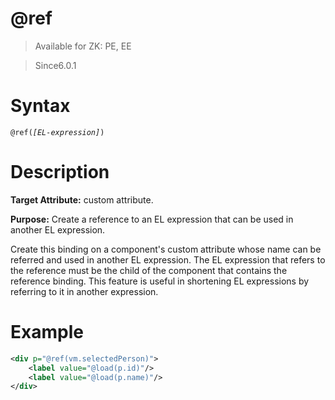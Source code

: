 # @ref
> Available for ZK: PE, EE

> Since6.0.1

# Syntax

`@ref(`*`[EL-expression]`*`) `

# Description

**Target Attribute:** custom attribute.

**Purpose:** Create a reference to an EL expression that can be used in another EL expression.

Create this binding on a component's custom attribute whose name can be referred and used in another EL expression. The EL expression that refers to the reference must be the child of the component that contains the reference binding. This feature is useful in shortening EL expressions by referring to it in another expression.

# Example

```xml
<div p="@ref(vm.selectedPerson)">
    <label value="@load(p.id)"/>
    <label value="@load(p.name)"/>
</div>
```
